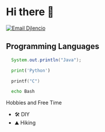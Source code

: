 <!--
TODO:
- icone linguaggi di programmazione
-
-->
# Hi there 👋

[![Email Djlencio](https://img.shields.io/static/v1?label=email&message=lencio97@gmail.com&color=brightgreen)](mailto:lencio97@gmail.com)
## Programming Languages
```Java
  System.out.println("Java");
```
```Python
  print('Python')
```
```C
  printf("C")
```
```Bash
  echo Bash
```
Hobbies and Free Time
- 🛠 DIY
- ⛰ Hiking

<!-- 
**Djlencio/Djlencio** is a ✨ _special_ ✨ repository because its `README.md` (this file) appears on your GitHub profile.

Here are some ideas to get you started:

- 🔭 I’m currently working on ...
- 🌱 I’m currently learning ...
- 👯 I’m looking to collaborate on ...
- 🤔 I’m looking for help with ...
- 💬 Ask me about ...
- 📫 How to reach me: ...
- 😄 Pronouns: ...
- ⚡ Fun fact: ...
-->
